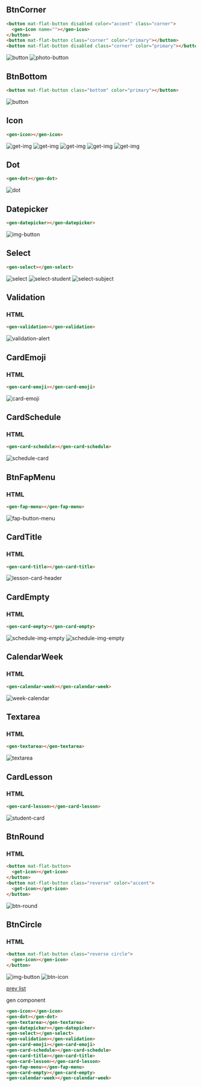 ## BtnCorner
```html
<button mat-flat-button disabled color="accent" class="corner">
  <gen-icon name=""></gen-icon>
</button>
<button mat-flat-button class="corner" color="primary"></button>
<button mat-flat-button disabled class="corner" color="primary"></button>
```
![button](./demo/my-components/button2.png)
![photo-button](./demo/my-components/photo-button.png)

## BtnBottom
```html
<button mat-flat-button class="bottom" color="primary"></button>
```
![button](./demo/my-components/button.png)

## Icon
```html
<gen-icon></gen-icon>
```
![get-img](./demo/my-components/get-img.png)
![get-img](./demo/my-components/get-img2.png)
![get-img](./demo/my-components/get-img-3.png)
![get-img](./demo/my-components/get-img-4.png)
![get-img](./demo/my-components/get-img-5.png)

## Dot
```html
<gen-dot></gen-dot>
```
![dot](./demo/my-components/dot.png)

## Datepicker
```html
<gen-datepicker></gen-datepicker>
```
![img-button](./demo/my-components/InputBd.png)

## Select
```html
<gen-select></gen-select>
```
![select](./demo/my-components/select.png)
![select-student](./demo/my-components/select-student.png)
![select-subject](./demo/my-components/select-subject.png)


## Validation
### HTML
```html
<gen-validation></gen-validation>
```
![validation-alert](./demo/my-components/validation-alert.png)

## CardEmoji
### HTML
```html
<gen-card-emoji></gen-card-emoji>
```
![card-emoji](./demo/my-components/emoji-feedback.png)

## CardSchedule
### HTML
```html
<gen-card-schedule></gen-card-schedule>
```
![schedule-card](./demo/my-components/schedule-card.png)

## BtnFapMenu
### HTML
```html
<gen-fap-menu></gen-fap-menu>
```
![fap-button-menu](./demo/my-components/fap-button-menu.png)

## CardTitle
### HTML
```html
<gen-card-title></gen-card-title>
```
![lesson-card-header](./demo/my-components/lesson-card-header.png)

## CardEmpty
### HTML
```html
<gen-card-empty></gen-card-empty>
```
![schedule-img-empty](./demo/my-components/schedule-img-empty.png)
![schedule-img-empty](./demo/my-components/schedule-img-empty-2.png)

## CalendarWeek
### HTML
```html
<gen-calendar-week></gen-calendar-week>
```
![week-calendar](./demo/my-components/week-calendar.png)

## Textarea
### HTML
```html
<gen-textarea></gen-textarea>
```
![textarea](./demo/my-components/textarea.png)

## CardLesson
### HTML
```html
<gen-card-lesson></gen-card-lesson>
```
![student-card](./demo/my-components/student-card.png)

## BtnRound
### HTML
```html
<button mat-flat-button>
  <get-icon></get-icon>
</button>
<button mat-flat-button class="reverse" color="accent">
  <get-icon></get-icon>
</button>
```
![btn-round](./demo/my-components/btn-round.png)

## BtnCircle
### HTML
```html
<button mat-flat-button class="reverse circle">
  <gen-icon></gen-icon>
</button>
```
![img-button](./demo/my-components/img-button.png)
![btn-icon](./demo/my-components/btn-icon.png)

[prev list](https://github.com/DmitryRoar/components-for-project/blob/master/COMPONENTS.md)

gen component
```html
<gen-icon></gen-icon>
<gen-dot></gen-dot>
<gen-textarea></gen-textarea>
<gen-datepicker></gen-datepicker>
<gen-select></gen-select>
<gen-validation></gen-validation>
<gen-card-emoji></gen-card-emoji>
<gen-card-schedule></gen-card-schedule>
<gen-card-title></gen-card-title>
<gen-card-lesson></gen-card-lesson>
<gen-fap-menu></gen-fap-menu>
<gen-card-empty></gen-card-empty>
<gen-calendar-week></gen-calendar-week>
```
